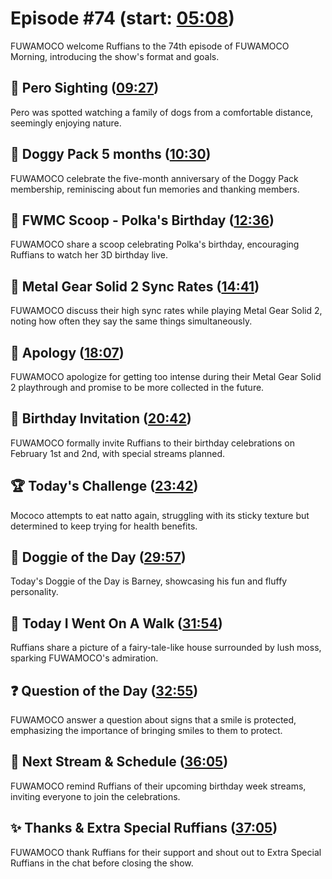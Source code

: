 # Episode #74 (start: [05:08](https://youtu.be/rShDkBgyol4?t=05m08s))

FUWAMOCO welcome Ruffians to the 74th episode of FUWAMOCO Morning, introducing the show's format and goals.

## 👀 Pero Sighting ([09:27](https://youtu.be/rShDkBgyol4?t=09m27s))

Pero was spotted watching a family of dogs from a comfortable distance, seemingly enjoying nature.

## 🐶 Doggy Pack 5 months ([10:30](https://youtu.be/rShDkBgyol4?t=10m30s))

FUWAMOCO celebrate the five-month anniversary of the Doggy Pack membership, reminiscing about fun memories and thanking members.

## 🔎 FWMC Scoop - Polka's Birthday ([12:36](https://youtu.be/rShDkBgyol4?t=12m36s))

FUWAMOCO share a scoop celebrating Polka's birthday, encouraging Ruffians to watch her 3D birthday live.

## 🔄 Metal Gear Solid 2 Sync Rates ([14:41](https://youtu.be/rShDkBgyol4?t=14m41s))

FUWAMOCO discuss their high sync rates while playing Metal Gear Solid 2, noting how often they say the same things simultaneously.

## 🙇 Apology ([18:07](https://youtu.be/rShDkBgyol4?t=18m07s))

FUWAMOCO apologize for getting too intense during their Metal Gear Solid 2 playthrough and promise to be more collected in the future.

## 🎂 Birthday Invitation ([20:42](https://youtu.be/rShDkBgyol4?t=20m42s))

FUWAMOCO formally invite Ruffians to their birthday celebrations on February 1st and 2nd, with special streams planned.

## 🏆 Today's Challenge ([23:42](https://youtu.be/rShDkBgyol4?t=23m42s))

Mococo attempts to eat natto again, struggling with its sticky texture but determined to keep trying for health benefits.

## 🐶 Doggie of the Day ([29:57](https://youtu.be/rShDkBgyol4?t=29m57s))

Today's Doggie of the Day is Barney, showcasing his fun and fluffy personality.

## 🚶 Today I Went On A Walk ([31:54](https://youtu.be/rShDkBgyol4?t=31m54s))

Ruffians share a picture of a fairy-tale-like house surrounded by lush moss, sparking FUWAMOCO's admiration.

## ❓ Question of the Day ([32:55](https://youtu.be/rShDkBgyol4?t=32m55s))

FUWAMOCO answer a question about signs that a smile is protected, emphasizing the importance of bringing smiles to them to protect.

## 📅 Next Stream & Schedule ([36:05](https://youtu.be/rShDkBgyol4?t=36m05s))

FUWAMOCO remind Ruffians of their upcoming birthday week streams, inviting everyone to join the celebrations.

## ✨ Thanks & Extra Special Ruffians ([37:05](https://youtu.be/rShDkBgyol4?t=37m05s))

FUWAMOCO thank Ruffians for their support and shout out to Extra Special Ruffians in the chat before closing the show.
